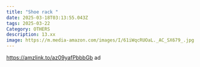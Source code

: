 ```yaml
---
title: "Shoe rack "
date: 2025-03-18T03:13:55.043Z
tags: 2025-03-22
Category: OTHERS
description: 13.xx
image: https://m.media-amazon.com/images/I/61iWqcRUOaL._AC_SX679_.jpg
---
```

https://amzlink.to/az09yafPbbbGb  ad